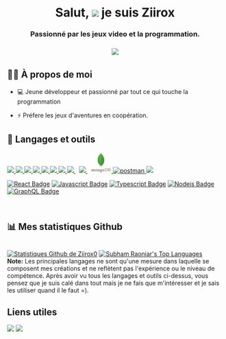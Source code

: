 <h1 align="center">Salut, <img src="https://raw.githubusercontent.com/MartinHeinz/MartinHeinz/master/wave.gif" width="30px"> je suis Ziirox</h1>
<h3 align="center">Passionné par les jeux video et la programmation.</h3>
<h3 align="center"><img src="https://icon-library.com/images/france-icon/france-icon-15.jpg"/ width="45"></h3>


## 🙋‍♂️ À propos de moi

- 💻 Jeune développeur et passionné par tout ce qui touche la programmation

- ⚡ Préfere les jeux d'aventures en coopération.

## 🚀 Langages et outils

<p align="left"> 
    <a href="https://www.java.com" target="_blank"> <img src="https://img.icons8.com/color/48/000000/java-coffee-cup-logo.png"/> </a>
    <a href="https://reactjs.org/" target="_blank"> <img src="https://img.icons8.com/color/48/000000/react-native.png"/> </a>
    <a href="https://developer.mozilla.org/en-US/docs/Web/JavaScript" target="_blank"> <img src="https://img.icons8.com/color/48/000000/javascript.png"/> </a> 
    <a href="https://www.w3.org/html/" target="_blank"> <img src="https://img.icons8.com/color/48/000000/html-5.png"/> </a> 
    <a href="https://www.w3schools.com/css/" target="_blank"> <img src="https://img.icons8.com/color/48/000000/css3.png"/> </a> 
    <a href="https://getbootstrap.com" target="_blank"> <img src="https://img.icons8.com/color/48/000000/bootstrap.png"/> </a> 
    <a href="https://www.python.org" target="_blank"> <img src="https://img.icons8.com/color/48/000000/python.png"/> </a> 
    <a style="padding-right:8px;" href="https://nodejs.org" target="_blank"> <img src="https://img.icons8.com/color/48/000000/nodejs.png"/> </a> 
    <a style="padding-right:8px;" href="https://www.mysql.com/" target="_blank"> <img src="https://img.icons8.com/fluent/50/000000/mysql-logo.png"/> </a>
    <a href="https://www.mongodb.com/" target="_blank"> <img src="https://raw.githubusercontent.com/devicons/devicon/master/icons/mongodb/mongodb-original-wordmark.svg" alt="mongodb" width="48" height="48"/> </a> 
    <a href="https://postman.com" target="_blank"> <img src="https://www.vectorlogo.zone/logos/getpostman/getpostman-icon.svg" alt="postman" width="45" height="45"/> </a>   
    <a href="https://git-scm.com/" target="_blank"> <img src="https://img.icons8.com/color/48/000000/git.png"/> </a> 
</p>

[![React Badge](https://img.shields.io/badge/-React-61DBFB?style=for-the-badge&labelColor=black&logo=react&logoColor=61DBFB)](#)  [![Javascript Badge](https://img.shields.io/badge/-Javascript-F0DB4F?style=for-the-badge&labelColor=black&logo=javascript&logoColor=F0DB4F)](#) [![Typescript Badge](https://img.shields.io/badge/-Typescript-007acc?style=for-the-badge&labelColor=black&logo=typescript&logoColor=007acc)](#) [![Nodejs Badge](https://img.shields.io/badge/-Nodejs-3C873A?style=for-the-badge&labelColor=black&logo=node.js&logoColor=3C873A)](#) [![GraphQL Badge](https://img.shields.io/badge/-GraphQl-e535ab?style=for-the-badge&labelColor=black&logo=node.js&logoColor=e535ab)](#) 
<br/>

<p align="center">
    <a href="https://github.com/SubhamRaoniar28/github-readme-streak-stats">
        <img title="🔥 Obtenez des statistiques de séquences pour votre profil sur git.io/streak-stats" alt="" src="https://github-readme-streak-stats.herokuapp.com/?user=HydraDevFR&theme=black-ice&hide_border=true&stroke=0000&background=060A0CD0"/>
    </a>
</p>

## 📊 Mes statistiques Github

  <br/>
    <a href="https://github.com/Ziirox0/github-readme-stats"><img alt="Statistiques Github de Ziirox0" src="https://github-readme-stats.vercel.app/api?username=Ziirox0&show_icons=true&count_private=true&theme=react&hide_border=true&bg_color=0D1117" /></a>
  <a href="https://github.com/Ziirox0/github-readme-stats"><img alt="Subham Raoniar's Top Languages" src="https://github-readme-stats.vercel.app/api/top-langs/?username=anuraghazra" /></a>
  <br/>
  <b>Note:</b> Les principales langages ne sont qu'une mesure dans laquelle se composent mes créations et ne reflètent pas l'expérience ou le niveau de compétence. Après avoir vu tous les langages et outils ci-dessus, vous pensez que je suis calé dans tout mais je ne fais que m'intéresser et je sais les utiliser quand il le faut =).

## Liens utiles
<p align="left">

<a href = "https://discord.gg/ziirox"><img src="https://upload.wikimedia.org/wikipedia/fr/8/80/Logo_Discord_2015.png" width="45"/></a>
<a href = "https://www.youtube.com/channel/UCnSeUXCkOFYsFHT_KRfETbw"><img src="https://img.icons8.com/color/48/000000/youtube-play.png"/></a>

</p>
